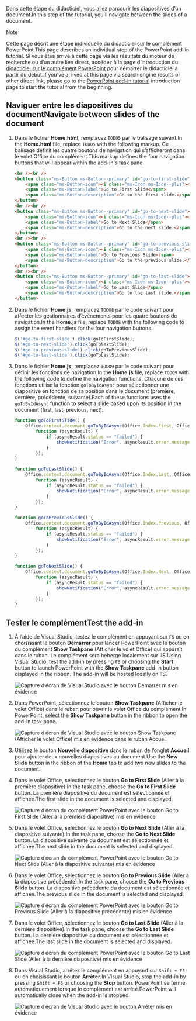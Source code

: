 <span data-ttu-id="d71f1-101">Dans cette étape du didacticiel, vous allez parcourir les diapositives d’un document.</span><span class="sxs-lookup"><span data-stu-id="d71f1-101">In this step of the tutorial, you'll navigate between the slides of a document.</span></span>

> [!NOTE]
> <span data-ttu-id="d71f1-102">Cette page décrit une étape individuelle du didacticiel sur le complément PowerPoint.</span><span class="sxs-lookup"><span data-stu-id="d71f1-102">This page describes an individual step of the PowerPoint add-in tutorial.</span></span> <span data-ttu-id="d71f1-103">Si vous êtes arrivé à cette page via les résultats du moteur de recherche ou d’un autre lien direct, accédez à la page d’introduction du [didacticiel sur le complément PowerPoint](../tutorials/powerpoint-tutorial.yml) pour démarrer le didacticiel à partir du début.</span><span class="sxs-lookup"><span data-stu-id="d71f1-103">If you’ve arrived at this page via search engine results or other direct link, please go to the [PowerPoint add-in tutorial](../tutorials/powerpoint-tutorial.yml) introduction page to start the tutorial from the beginning.</span></span>

## <a name="navigate-between-slides-of-the-document"></a><span data-ttu-id="d71f1-104">Naviguer entre les diapositives du document</span><span class="sxs-lookup"><span data-stu-id="d71f1-104">Navigate between slides of the document</span></span>

1. <span data-ttu-id="d71f1-105">Dans le fichier **Home.html**, remplacez `TODO5` par le balisage suivant.</span><span class="sxs-lookup"><span data-stu-id="d71f1-105">In the **Home.html** file, replace `TODO5` with the following markup.</span></span> <span data-ttu-id="d71f1-106">Ce balisage définit les quatre boutons de navigation qui s’afficheront dans le volet Office du complément.</span><span class="sxs-lookup"><span data-stu-id="d71f1-106">This markup defines the four navigation buttons that will appear within the add-in's task pane.</span></span>

    ```html
    <br /><br />
    <button class="ms-Button ms-Button--primary" id="go-to-first-slide">
        <span class="ms-Button-icon"><i class="ms-Icon ms-Icon--plus"></i></span>
        <span class="ms-Button-label">Go to First Slide</span>
        <span class="ms-Button-description">Go to the first slide.</span>
    </button>
    <br /><br />
    <button class="ms-Button ms-Button--primary" id="go-to-next-slide">
        <span class="ms-Button-icon"><i class="ms-Icon ms-Icon--plus"></i></span>
        <span class="ms-Button-label">Go to Next Slide</span>
        <span class="ms-Button-description">Go to the next slide.</span>
    </button>
    <br /><br />
    <button class="ms-Button ms-Button--primary" id="go-to-previous-slide">
        <span class="ms-Button-icon"><i class="ms-Icon ms-Icon--plus"></i></span>
        <span class="ms-Button-label">Go to Previous Slide</span>
        <span class="ms-Button-description">Go to the previous slide.</span>
    </button>
    <br /><br />
    <button class="ms-Button ms-Button--primary" id="go-to-last-slide">
        <span class="ms-Button-icon"><i class="ms-Icon ms-Icon--plus"></i></span>
        <span class="ms-Button-label">Go to Last Slide</span>
        <span class="ms-Button-description">Go to the last slide.</span>
    </button>
    ```

2. <span data-ttu-id="d71f1-107">Dans le fichier **Home.js**, remplacez `TODO8` par le code suivant pour affecter les gestionnaires d’événements pour les quatre boutons de navigation.</span><span class="sxs-lookup"><span data-stu-id="d71f1-107">In the **Home.js** file, replace `TODO8` with the following code to assign the event handlers for the four navigation buttons.</span></span>

    ```js
    $('#go-to-first-slide').click(goToFirstSlide);
    $('#go-to-next-slide').click(goToNextSlide);
    $('#go-to-previous-slide').click(goToPreviousSlide);
    $('#go-to-last-slide').click(goToLastSlide);
    ```

3. <span data-ttu-id="d71f1-108">Dans le fichier **Home.js**, remplacez `TODO9` par le code suivant pour définir les fonctions de navigation.</span><span class="sxs-lookup"><span data-stu-id="d71f1-108">In the **Home.js** file, replace `TODO9` with the following code to define the navigation functions.</span></span> <span data-ttu-id="d71f1-109">Chacune de ces fonctions utilise la fonction `goToByIdAsync` pour sélectionner une diapositive en fonction de sa position dans le document (première, dernière, précédente, suivante).</span><span class="sxs-lookup"><span data-stu-id="d71f1-109">Each of these functions uses the `goToByIdAsync` function to select a slide based upon its position in the document (first, last, previous, next).</span></span>

    ```js
    function goToFirstSlide() {
        Office.context.document.goToByIdAsync(Office.Index.First, Office.GoToType.Index,
            function (asyncResult) {
                if (asyncResult.status == "failed") {
                    showNotification("Error", asyncResult.error.message);
                }
            });
    }

    function goToLastSlide() {
        Office.context.document.goToByIdAsync(Office.Index.Last, Office.GoToType.Index,
            function (asyncResult) {
                if (asyncResult.status == "failed") {
                    showNotification("Error", asyncResult.error.message);
                }
            });
    }

    function goToPreviousSlide() {
        Office.context.document.goToByIdAsync(Office.Index.Previous, Office.GoToType.Index,
            function (asyncResult) {
                if (asyncResult.status == "failed") {
                    showNotification("Error", asyncResult.error.message);
                }
            });
    }

    function goToNextSlide() {
        Office.context.document.goToByIdAsync(Office.Index.Next, Office.GoToType.Index,
            function (asyncResult) {
                if (asyncResult.status == "failed") {
                    showNotification("Error", asyncResult.error.message);
                }
            });
    }
    ```

## <a name="test-the-add-in"></a><span data-ttu-id="d71f1-110">Tester le complément</span><span class="sxs-lookup"><span data-stu-id="d71f1-110">Test the add-in</span></span>

1. <span data-ttu-id="d71f1-p104">À l’aide de Visual Studio, testez le complément en appuyant sur `F5` ou en choisissant le bouton **Démarrer** pour lancer PowerPoint avec le bouton du complément **Show Taskpane** (Afficher le volet Office) qui apparaît dans le ruban. Le complément sera hébergé localement sur IIS.</span><span class="sxs-lookup"><span data-stu-id="d71f1-p104">Using Visual Studio, test the add-in by pressing `F5` or choosing the **Start** button to launch PowerPoint with the **Show Taskpane** add-in button displayed in the ribbon. The add-in will be hosted locally on IIS.</span></span>

    ![Capture d’écran de Visual Studio avec le bouton Démarrer mis en évidence](../images/powerpoint-tutorial-start.png)

2. <span data-ttu-id="d71f1-114">Dans PowerPoint, sélectionnez le bouton **Show Taskpane** (Afficher le volet Office) dans le ruban pour ouvrir le volet Office du complément.</span><span class="sxs-lookup"><span data-stu-id="d71f1-114">In PowerPoint, select the **Show Taskpane** button in the ribbon to open the add-in task pane.</span></span>

    ![Capture d’écran de Visual Studio avec le bouton Show Taskpane (Afficher le volet Office) mis en évidence dans le ruban Accueil](../images/powerpoint-tutorial-show-taskpane-button.png)


3. <span data-ttu-id="d71f1-116">Utilisez le bouton **Nouvelle diapositive** dans le ruban de l’onglet **Accueil** pour ajouter deux nouvelles diapositives au document.</span><span class="sxs-lookup"><span data-stu-id="d71f1-116">Use the **New Slide** button in the ribbon of the **Home** tab to add two new slides to the document.</span></span> 

4. <span data-ttu-id="d71f1-117">Dans le volet Office, sélectionnez le bouton **Go to First Slide** (Aller à la première diapositive).</span><span class="sxs-lookup"><span data-stu-id="d71f1-117">In the task pane, choose the **Go to First Slide** button.</span></span> <span data-ttu-id="d71f1-118">La première diapositive du document est sélectionnée et affichée.</span><span class="sxs-lookup"><span data-stu-id="d71f1-118">The first slide in the document is selected and displayed.</span></span>

    ![Capture d’écran du complément PowerPoint avec le bouton Go to First Slide (Aller à la première diapositive) mis en évidence](../images/powerpoint-tutorial-go-to-first-slide.png)

5. <span data-ttu-id="d71f1-120">Dans le volet Office, sélectionnez le bouton **Go to Next Slide** (Aller à la diapositive suivante).</span><span class="sxs-lookup"><span data-stu-id="d71f1-120">In the task pane, choose the **Go to Next Slide** button.</span></span> <span data-ttu-id="d71f1-121">La diapositive suivante du document est sélectionnée et affichée.</span><span class="sxs-lookup"><span data-stu-id="d71f1-121">The next slide in the document is selected and displayed.</span></span>

    ![Capture d’écran du complément PowerPoint avec le bouton Go to Next Slide (Aller à la diapositive suivante) mis en évidence](../images/powerpoint-tutorial-go-to-next-slide.png)

6. <span data-ttu-id="d71f1-123">Dans le volet Office, sélectionnez le bouton **Go to Previous Slide** (Aller à la diapositive précédente).</span><span class="sxs-lookup"><span data-stu-id="d71f1-123">In the task pane, choose the **Go to Previous Slide** button.</span></span> <span data-ttu-id="d71f1-124">La diapositive précédente du document est sélectionnée et affichée.</span><span class="sxs-lookup"><span data-stu-id="d71f1-124">The previous slide in the document is selected and displayed.</span></span>

    ![Capture d’écran du complément PowerPoint avec le bouton Go to Previous Slide (Aller à la diapositive précédente) mis en évidence](../images/powerpoint-tutorial-go-to-previous-slide.png)

7. <span data-ttu-id="d71f1-126">Dans le volet Office, sélectionnez le bouton **Go to Last Slide** (Aller à la dernière diapositive).</span><span class="sxs-lookup"><span data-stu-id="d71f1-126">In the task pane, choose the **Go to Last Slide** button.</span></span> <span data-ttu-id="d71f1-127">La dernière diapositive du document est sélectionnée et affichée.</span><span class="sxs-lookup"><span data-stu-id="d71f1-127">The last slide in the document is selected and displayed.</span></span>

    ![Capture d’écran du complément PowerPoint avec le bouton Go to Last Slide (Aller à la dernière diapositive) mis en évidence](../images/powerpoint-tutorial-go-to-last-slide.png)

8. <span data-ttu-id="d71f1-129">Dans Visual Studio, arrêtez le complément en appuyant sur `Shift + F5` ou en choisissant le bouton **Arrêter**.</span><span class="sxs-lookup"><span data-stu-id="d71f1-129">In Visual Studio, stop the add-in by pressing `Shift + F5` or choosing the **Stop** button.</span></span> <span data-ttu-id="d71f1-130">PowerPoint se ferme automatiquement lorsque le complément est arrêté.</span><span class="sxs-lookup"><span data-stu-id="d71f1-130">PowerPoint will automatically close when the add-in is stopped.</span></span>

    ![Capture d’écran de Visual Studio avec le bouton Arrêter mis en évidence](../images/powerpoint-tutorial-stop.png)
